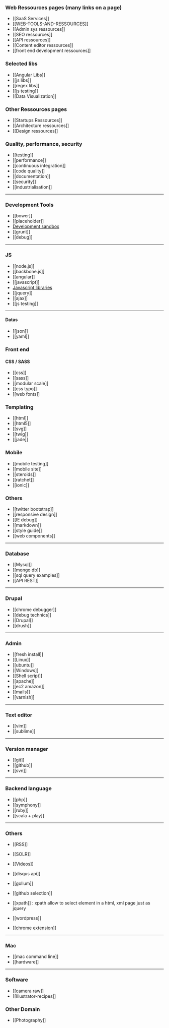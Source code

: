 ### Web Ressources pages (many links on a page)

* [[SaaS Services]]
* [[WEB-TOOLS-AND-RESSOURCES]]
* [[Admin sys ressources]]
* [[SEO ressources]]
* [[API ressources]]
* [[Content editor ressources]]
* [[front end development ressources]]

### Selected libs

* [[Angular Libs]]
* [[js libs]]
* [[regex libs]]
* [[js testing]]
* [[Data Visualization]]

### Other Ressources pages 
* [[Startups Ressources]]
* [[Architecture ressources]]
* [[Design ressources]]

### Quality, performance, security
* [[testing]]
* [[performance]]
* [[continuous integration]]
* [[code quality]]  
* [[documentation]]
* [[security]]
* [[industrialisation]]

***


### Development Tools
* [[bower]]
* [[placeholder]]
* [Development sandbox](WEB-TOOLS-AND-RESSOURCES#sandbox)
* [[grunt]]
* [[debug]]


***

### JS
* [[node.js]]
* [[backbone.js]]
* [[angular]]   
* [[javascript]]
* [Javascript libraries](Javascript-libraries---Jquery-Plugins)
* [[jquery]]
* [[ajax]]
* [[js testing]]

***
#### Datas 
* [[json]]
* [[yaml]]

### Front end
#### CSS / SASS
* [[css]]
* [[sass]]
* [[modular scale]]
* [[css typo]]
* [[web fonts]]

### Templating 
* [[html]]
* [[html5]]
* [[svg]]
* [[twig]]
* [[jade]]

### Mobile 
* [[mobile testing]] 
* [[mobile site]]
* [[steroids]]
* [[ratchet]]
* [[ionic]]

### Others
* [[twitter bootstrap]]
* [[responsive design]]
* [[IE debug]]
* [[markdown]]
* [[style guide]]
* [[web components]]

***

### Database
* [[Mysql]]
* [[mongo db]]
* [[sql query examples]]
* [[API REST]]

***

### Drupal
* [[chrome debugger]]
* [[debug technics]]
* [[Drupal]]
* [[drush]]

***

### Admin
* [[fresh install]]
* [[Linux]]
* [[ubuntu]]
* [[Windows]]
* [[Shell script]]
* [[apache]]
* [[ec2 amazon]]
* [[mails]]
* [[varnish]]

***

### Text editor
* [[vim]]
* [[sublime]]

***

### Version manager
* [[git]]
* [[github]]
* [[svn]]

***

### Backend language
* [[php]]
* [[symphony]]
* [[ruby]]
* [[scala + play]]

***

### Others
* [[RSS]]

* [[SOLR]]
* [[Videos]]
* [[disqus api]]
* [[gollum]]
* [[github selection]]
* [[xpath]] : xpath allow to select element in a html, xml page just as jquery
* [[wordpress]]
* [[chrome extension]]

***

### Mac
* [[mac command line]]
* [[hardware]]

*** 

### Software 
* [[camera raw]]
* [[Illustrator-recipes]]

### Other Domain
* [[Photography]]